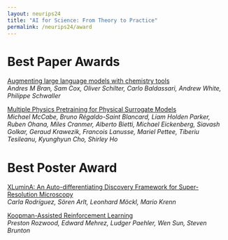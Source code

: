 ```yaml
---
layout: neurips24
title: "AI for Science: From Theory to Practice"
permalink: /neurips24/award
---
```


# Best Paper Awards

[Augmenting large language models with chemistry tools](https://openreview.net/forum?id=wdGIL6lx3l)<br>
*Andres M Bran, Sam Cox, Oliver Schilter, Carlo Baldassari, Andrew White, Philippe Schwaller*

[Multiple Physics Pretraining for Physical Surrogate Models](https://openreview.net/forum?id=M12lmQKuxa)<br>
*Michael McCabe, Bruno Régaldo-Saint Blancard, Liam Holden Parker, Ruben Ohana, Miles Cranmer, Alberto Bietti, Michael Eickenberg, Siavash Golkar, Geraud Krawezik, Francois Lanusse, Mariel Pettee, Tiberiu Tesileanu, Kyunghyun Cho, Shirley Ho*


# Best Poster Award 

[XLuminA: An Auto-differentiating Discovery Framework for Super-Resolution Microscopy](https://openreview.net/forum?id=J8HGMimNYe)<br>
*Carla Rodríguez, Sören Arlt, Leonhard Möckl, Mario Krenn*

[Koopman-Assisted Reinforcement Learning](https://openreview.net/forum?id=IaUDEYN48p)<br>
*Preston Rozwood, Edward Mehrez, Ludger Paehler, Wen Sun, Steven Brunton*
